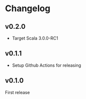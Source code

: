 
# Changelog

## v0.2.0

- Target Scala 3.0.0-RC1

## v0.1.1

- Setup Github Actions for releasing

## v0.1.0

First release
